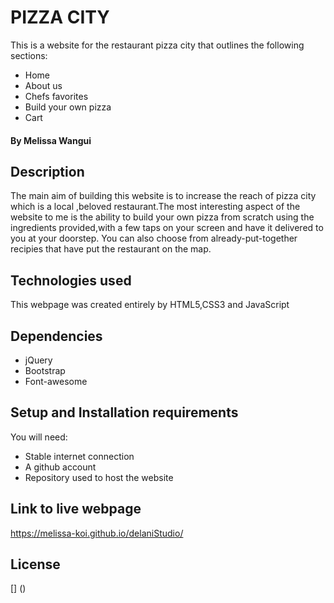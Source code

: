 # PIZZA CITY 

This is a website for the restaurant pizza city that outlines the following sections:
* Home
* About us
* Chefs favorites
* Build your own pizza
* Cart

#### By Melissa Wangui 

## Description
The main aim of building this website is to increase the reach of pizza city which is a local ,beloved restaurant.The most interesting aspect of the website to me is the ability to build your own pizza from scratch using the ingredients provided,with a few taps on your screen and have it delivered to you at your doorstep. You can also choose from already-put-together recipies that have put the restaurant on the map.
## Technologies used
This webpage was created entirely by HTML5,CSS3 and JavaScript
## Dependencies
* jQuery
* Bootstrap
* Font-awesome
## Setup and Installation requirements
You will need:
* Stable internet connection
* A github account
* Repository used to host the website
## Link to live webpage
<https://melissa-koi.github.io/delaniStudio/>
## License
[] ()